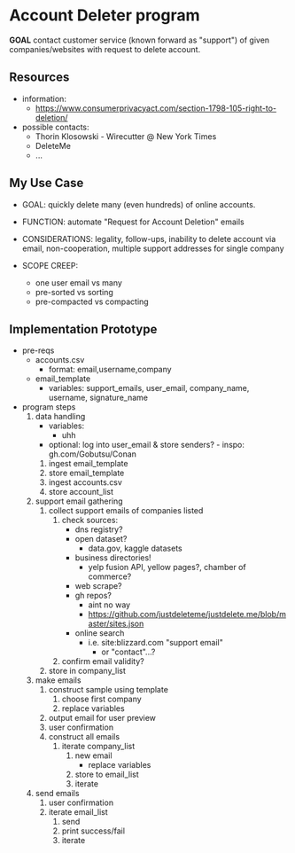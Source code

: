 # Account Deleter program
**GOAL** contact customer service (known forward as "support") of given companies/websites with request to delete account.

## Resources
- information:
    - https://www.consumerprivacyact.com/section-1798-105-right-to-deletion/
- possible contacts:
    - Thorin Klosowski - Wirecutter @ New York Times
    - DeleteMe
    - ...

## My Use Case
- GOAL: quickly delete many (even hundreds) of online accounts.
- FUNCTION: automate "Request for Account Deletion" emails
- CONSIDERATIONS: legality, follow-ups, inability to delete account via email, non-cooperation, multiple support addresses for single company

- SCOPE CREEP: 
    - one user email vs many
    - pre-sorted vs sorting
    - pre-compacted vs compacting
## Implementation Prototype
- pre-reqs
    - accounts.csv
        - format: email,username,company
    - email_template
        - variables: support_emails, user_email, company_name, username, signature_name
- program steps
    1. data handling
        - variables:
            - uhh
        - optional: log into user_email & store senders? - inspo: gh.com/Gobutsu/Conan
        1. ingest email_template
        2. store email_template
        3. ingest accounts.csv
        4. store account_list
    2. support email gathering
        1. collect support emails of companies listed
            1. check sources:
                - dns registry?
                - open dataset?
                    - data.gov, kaggle datasets
                - business directories!
                    - yelp fusion API, yellow pages?, chamber of commerce?
                - web scrape?
                - gh repos?
                    - aint no way
                    - https://github.com/justdeleteme/justdelete.me/blob/master/sites.json
                - online search 
                    - i.e. site:blizzard.com "support email"
                        - or "contact"...?
            2. confirm email validity?
        2. store in company_list
    3. make emails 
        1. construct sample using template
            1. choose first company
            2. replace variables
        2. output email for user preview
        3. user confirmation
        4. construct all emails
            1. iterate company_list
                1. new email
                    - replace variables
                2. store to email_list
                3. iterate
    4. send emails
        1. user confirmation
        2. iterate email_list
            1. send
            2. print success/fail
            3. iterate
